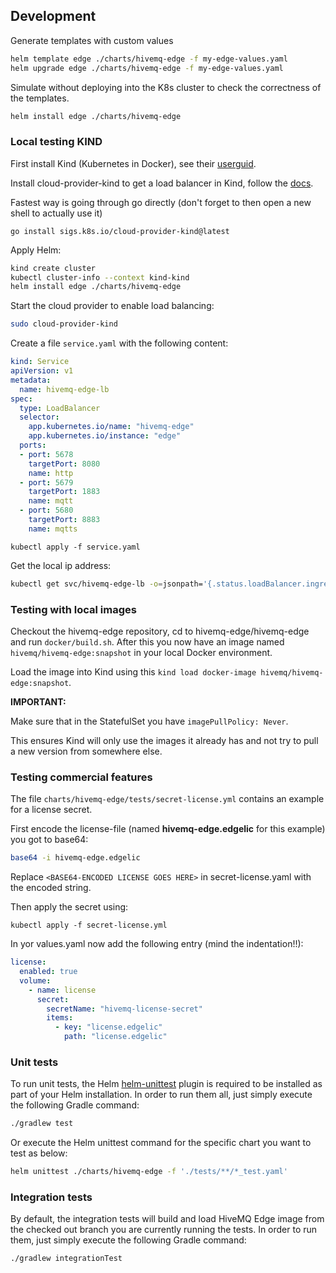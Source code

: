 ## Development

Generate templates with custom values

```bash
helm template edge ./charts/hivemq-edge -f my-edge-values.yaml
helm upgrade edge ./charts/hivemq-edge -f my-edge-values.yaml
```

Simulate without deploying into the K8s cluster to check the correctness of the templates.


```bash
helm install edge ./charts/hivemq-edge 
```

### Local testing KIND

First install Kind (Kubernetes in Docker), see their [userguid](https://kind.sigs.k8s.io/docs/user/quick-start#installation).

Install cloud-provider-kind to get a load balancer in Kind, follow the [docs](https://kind.sigs.k8s.io/docs/user/loadbalancer).

Fastest way is going through go directly (don't forget to then open a new shell to actually use it)

```
go install sigs.k8s.io/cloud-provider-kind@latest
```

Apply Helm:

```bash
kind create cluster
kubectl cluster-info --context kind-kind
helm install edge ./charts/hivemq-edge 
```

Start the cloud provider to enable load balancing:

```bash
sudo cloud-provider-kind
```

Create a file `service.yaml` with the following content:

```yaml
kind: Service
apiVersion: v1
metadata:
  name: hivemq-edge-lb
spec:
  type: LoadBalancer
  selector:
    app.kubernetes.io/name: "hivemq-edge"
    app.kubernetes.io/instance: "edge"
  ports:
  - port: 5678
    targetPort: 8080
    name: http
  - port: 5679
    targetPort: 1883
    name: mqtt
  - port: 5680
    targetPort: 8883
    name: mqtts
```

```
kubectl apply -f service.yaml
```

Get the local ip address:
```bash
kubectl get svc/hivemq-edge-lb -o=jsonpath='{.status.loadBalancer.ingress[0].ip}'
```

### Testing with local images

Checkout the hivemq-edge repository, cd to hivemq-edge/hivemq-edge and run `docker/build.sh`.
After this you now have an image named `hivemq/hivemq-edge:snapshot` in your local Docker environment.

Load the image into Kind using this `kind load docker-image hivemq/hivemq-edge:snapshot`.

**IMPORTANT:**

Make sure that in the StatefulSet you have `imagePullPolicy: Never`.

This ensures Kind will only use the images it already has and not try to pull a new version from somewhere else.

### Testing commercial features

The file `charts/hivemq-edge/tests/secret-license.yml` contains an example for a license secret.

First encode the license-file (named **hivemq-edge.edgelic** for this example) you got to base64:
```bash
base64 -i hivemq-edge.edgelic
```

Replace `<BASE64-ENCODED LICENSE GOES HERE>` in secret-license.yaml with the encoded string.

Then apply the secret using:

```
kubectl apply -f secret-license.yml 
```

In yor values.yaml now add the following entry (mind the indentation!!):

```yaml
license:
  enabled: true
  volume:
    - name: license
      secret:
        secretName: "hivemq-license-secret"
        items:
          - key: "license.edgelic"
            path: "license.edgelic"
```

### Unit tests
To run unit tests, the Helm [helm-unittest](https://github.com/helm-unittest/helm-unittest?tab=readme-ov-file#helm-unittest) plugin is required to be installed as part of your Helm installation.
In order to run them all, just simply execute the following Gradle command:

```bash
./gradlew test
```

Or execute the Helm unittest command for the specific chart you want to test as below:
```bash
helm unittest ./charts/hivemq-edge -f './tests/**/*_test.yaml'
```

### Integration tests

By default, the integration tests will build and load HiveMQ Edge image from the checked out branch you are currently running the tests.
In order to run them, just simply execute the following Gradle command:

```bash
./gradlew integrationTest
```

